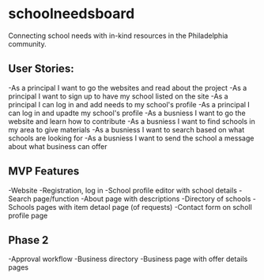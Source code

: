 # schoolneedsboard

Connecting school needs with in-kind resources in the Philadelphia community.

## User Stories:

-As a principal I want to go the websites and read about the project
-As a principal I want to sign up to have my school listed on the site
-As a principal I can log in and add needs to my school's profile
-As a principal I can log in and upadte my school's profile
-As a busniess I want to go the website and learn how to contribute
-As a busniess I want to find schools in my area to give materials
-As a busniess I want to search based on what schools are looking for
-As a busniess I want to send the school a message about what business can offer



## MVP Features

-Website
-Registration, log in
-School profile editor with school details 
-Search page/function
-About page with descriptions
-Directory of schools
-Schools pages with item detaol page (of requests)
-Contact form on scholl profile page

## Phase 2

-Approval workflow
-Business directory
-Business page with offer details pages


